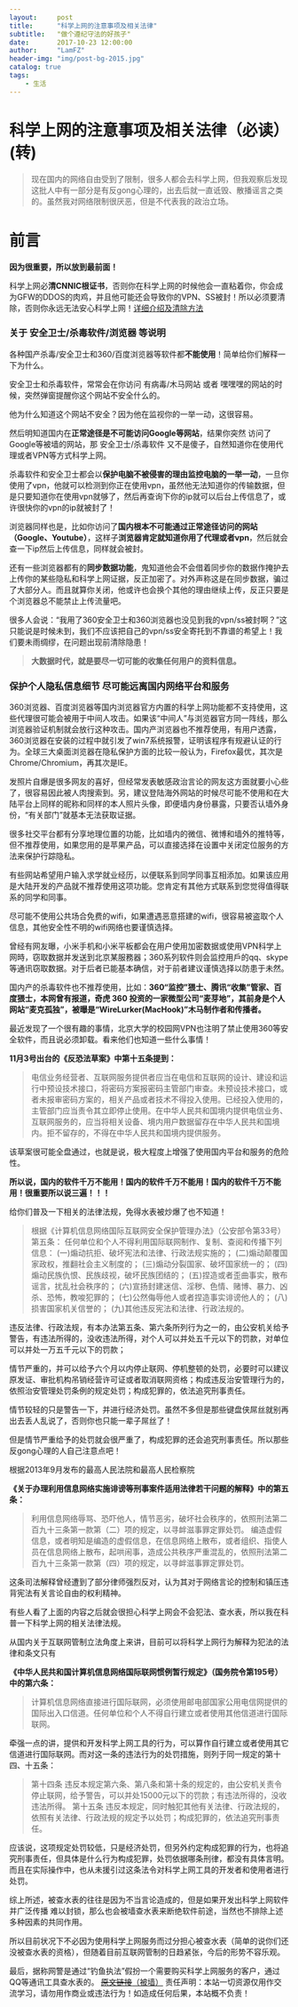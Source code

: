 ```yaml
---
layout:     post
title:      "科学上网的注意事项及相关法律"
subtitle:   "做个遵纪守法的好孩子"
date:       2017-10-23 12:00:00
author:     "LamFZ"
header-img: "img/post-bg-2015.jpg"
catalog: true
tags:
    - 生活
---
```

# 科学上网的注意事项及相关法律（必读）(转)
> 现在国内的网络自由受到了限制，很多人都会去科学上网，但我观察后发现这批人中有一部分是有反gong心理的，出去后就一直诋毁、散播谣言之类的。虽然我对网络限制很厌恶，但是不代表我的政治立场。

# 前言
**因为很重要，所以放到最前面！**

科学上网必**清CNNIC根证书**，否则你在科学上网的时候他会一直粘着你，你会成为GFW的DDOS的肉鸡，并且他可能还会导致你的VPN、SS被封！所以必须要清除，否则你永远无法安心科学上网！[详细介绍及清除方法](www.baidu.com)

### 关于 安全卫士/杀毒软件/浏览器 等说明
各种国产杀毒/安全卫士和360/百度浏览器等软件都**不能使用**！简单给你们解释一下为什么。

安全卫士和杀毒软件，常常会在你访问 有病毒/木马网站 或者 嘿嘿嘿的网站的时候，突然弹窗提醒你这个网站不安全什么的。

他为什么知道这个网站不安全？因为他在监视你的一举一动，这很容易。

然后明知道国内在**正常途径是不可能访问Google等网站**，结果你突然 访问了Google等被墙的网站，那 安全卫士/杀毒软件 又不是傻子，自然知道你在使用代理或者VPN等方式科学上网。

杀毒软件和安全卫士都会以**保护电脑不被侵害的理由监控电脑的一举一动**，一旦你使用了vpn，他就可以检测到你正在使用vpn，虽然他无法知道你的传输数据，但是只要知道你在使用vpn就够了，然后再查询下你的ip就可以后台上传信息了，或许很快你的vpn的ip就被封了！

浏览器同样也是，比如你访问了**国内根本不可能通过正常途径访问的网站（Google、Youtube）**，这样子**浏览器肯定就知道你用了代理或者vpn**，然后就会查一下ip然后上传信息，同样就会被封。

还有一些浏览器都有的**同步数据功能**，鬼知道他会不会借着同步你的数据作掩护去上传你的某些隐私和科学上网证据，反正加密了。对外声称这是在同步数据，骗过了大部分人。而且就算你关闭，他或许也会换个其他的理由继续上传，反正只要是个浏览器总不能禁止上传流量吧。

很多人会说：“我用了360安全卫士和360浏览器也没见到我的vpn/ss被封啊？”这只能说是时候未到，我们不应该把自己的vpn/ss安全寄托到不靠谱的希望上！我们要未雨绸缪，在问题出现前清除隐患！

> **大数据时代，就是要尽一切可能的收集任何用户的资料信息。**

### 保护个人隐私信息细节 尽可能远离国内网络平台和服务
360浏览器、百度浏览器等国内浏览器官方内置的科学上网功能都不支持使用，这些代理很可能会被用于中间人攻击。如果该“中间人”与浏览器官方同一阵线，那么浏览器验证机制就会放行这种攻击。国内产浏览器也不推荐使用，有用户透露，360浏览器在安装的过程中就引发了win7系统报警，证明该程序有规避认证的行为。全球三大桌面浏览器在隐私保护方面的比较一般认为，Firefox最优，其次是Chrome/Chromium，再其次是IE。

发照片自爆是很多网友的喜好，但经常发表敏感政治言论的网友这方面就要小心些了，很容易因此被人肉搜索到。另，建议登陆海外网站的时候尽可能不使用和在大陆平台上同样的昵称和同样的本人照片头像，即便墙内身份暴露，只要否认墙外身份，“有关部门”就基本无法获取证据。

很多社交平台都有分享地理位置的功能，比如墙内的微信、微博和墙外的推特等，但不推荐使用，如果您用的是苹果产品，可以直接选择在设置中关闭定位服务的方法来保护行踪隐私。

有些网站希望用户输入求学就业经历，以便联系到同学同事互相添加。如果该应用是大陆开发的产品就不推荐使用这项功能。您肯定有其他方式联系到您觉得值得联系的同学和同事。

尽可能不使用公共场合免费的wifi，如果遭遇恶意搭建的wifi，很容易被盗取个人信息，其他安全性不明的wifi网络也要谨慎选择。

曾经有网友曝，小米手机和小米平板都会在用户使用加密数据或使用VPN科学上网時，窃取数据并发送到北京某服務器；360系列软件则会监控用戶的qq、skype等通讯窃取数据。对于后者已能基本确信，对于前者建议谨慎选择以防患于未然。

国内产的杀毒软件也不推荐使用，比如：**360“监控”猥士、腾讯“收集”管家、百度猥士，本网曾有报道，奇虎 360 投资的一家微型公司“麦芽地”，其前身是个人网站“麦克孤独”，被曝是“WireLurker(MacHook)”木马制作者和传播者。**



最近发现了一个很有趣的事情，北京大学的校园网VPN也注明了禁止使用360等安全软件，而且说必须卸载。看来他们也知道一些什么事情！

**11月3号出台的《反恐法草案》中第十五条提到：**

> 电信业务经营者、互联网服务提供者应当在电信和互联网的设计、建设和运行中预设技术接口，将密码方案报密码主管部门审查。未预设技术接口，或者未报审密码方案的，相关产品或者技术不得投入使用。已经投入使用的，主管部门应当责令其立即停止使用。在中华人民共和国境内提供电信业务、互联网服务的，应当将相关设备、境内用户数据留存在中华人民共和国境内。拒不留存的，不得在中华人民共和国境内提供服务。

该草案很可能全盘通过，也就是说，极大程度上增强了使用国内平台和服务的危险性。

**所以说，国内的软件千万不能用！国内的软件千万不能用！国内的软件千万不能用！很重要所以说三遍！！！**

给你们普及一下相关的法律法规，免得水表被炒爆了也不知道！

>根据《计算机信息网络国际互联网安全保护管理办法》（公安部令第33号）第五条：
任何单位和个人不得利用国际联网制作、复制、查阅和传播下列信息：
(一)煽动抗拒、破坏宪法和法律、行政法规实施的；
(二)煽动颠覆国家政权，推翻社会主义制度的；
(三)煽动分裂国家、破坏国家统一的；
(四)煽动民族仇恨、民族歧视，破坏民族团结的；
(五)捏造或者歪曲事实，散布谣言，扰乱社会秩序的；
(六)宣扬封建迷信、淫秽、色情、赌博、暴力、凶杀、恐怖，教唆犯罪的；
(七)公然侮辱他人或者捏造事实诽谤他人的；
(八)损害国家机关信誉的；
(九)其他违反宪法和法律、行政法规的。

违反法律、行政法规，有本办法第五条、第六条所列行为之一的，由公安机关给予警告，有违法所得的，没收违法所得，对个人可以并处五千元以下的罚款，对单位可以并处一万五千元以下的罚款；

情节严重的，并可以给予六个月以内停止联网、停机整顿的处罚，必要时可以建议原发证、审批机构吊销经营许可证或者取消联网资格；构成违反治安管理行为的，依照治安管理处罚条例的规定处罚；构成犯罪的，依法追究刑事责任。

情节较轻的只是警告一下，并进行经济处罚。虽然不多但是那些键盘侠屌丝就别再出去丢人乱说了，否则你也只能一辈子屌丝了！

但是情节严重给予的处罚就会很严重了，构成犯罪的还会追究刑事责任。所以那些反gong心理的人自己注意点吧！

根据2013年9月发布的最高人民法院和最高人民检察院

**《关于办理利用信息网络实施诽谤等刑事案件适用法律若干问题的解释》中的第五条：**
>利用信息网络辱骂、恐吓他人，情节恶劣，破坏社会秩序的，依照刑法第二百九十三条第一款第（二）项的规定，以寻衅滋事罪定罪处罚。
编造虚假信息，或者明知是编造的虚假信息，在信息网络上散布，或者组织、指使人员在信息网络上散布，起哄闹事，造成公共秩序严重混乱的，依照刑法第二百九十三条第一款第（四）项的规定，以寻衅滋事罪定罪处罚。

这条司法解释曾经遭到了部分律师强烈反对，认为其对于网络言论的控制和镇压违背宪法有关言论自由的权利精神。

有些人看了上面的内容之后就会很担心科学上网会不会犯法、查水表，所以我在科普一下科学上网的相关法律法规。

从国内关于互联网管制立法角度上来讲，目前可以将科学上网行为解释为犯法的法律和条文只有

**《中华人民共和国计算机信息网络国际联网惯例暂行规定》（国务院令第195号）中的第六条：**
>计算机信息网络直接进行国际联网，必须使用邮电部国家公用电信网提供的国际出入口信道。任何单位和个人不得自行建立或者使用其他信道进行国际联网。

牵强一点的讲，提供和开发科学上网工具的行为，可以算作自行建立或者使用其它信道进行国际联网。而对这一条的违法行为的处罚措施，则列于同一规定的第十四、十五条：

>第十四条 违反本规定第六条、第八条和第十条的规定的，由公安机关责令停止联网，给予警告，可以并处15000元以下的罚款；有违法所得的，没收违法所得。
第十五条 违反本规定，同时触犯其他有关法律、行政法规的，依照有关法律、行政法规的规定予以处罚；构成犯罪的，依法追究刑事责任。

应该说，这项规定处罚较低，只是经济处罚，但另外约定构成犯罪的行为，也将追究刑事责任，但具体是什么行为构成犯罪，处罚依据哪条刑律，都没有具体言明。而且在实际操作中，也从未援引过这条法令对科学上网工具的开发者和使用者进行处罚。

综上所述，被查水表的往往是因为不当言论造成的，但是如果开发出科学上网软件并广泛传播 难以封锁，那么也会被墙查水表来断绝软件前途，当然也不排除上述多种因素的共同作用。

所以目前状况下不必因为使用科学上网服务而过分担心被查水表（简单的说你们还没被查水表的资格），但随着目前互联网管制的日趋紧张，今后的形势不容乐观。

最后，据称网警是通过“钓鱼执法”假扮一个需要购买科学上网服务的客户，通过QQ等通讯工具查水表的。
[~~原文链接~~（被墙）](https://doub.io/kxsw-zysx/)
责任声明：本站一切资源仅用作交流学习，请勿用作商业或违法行为！如造成任何后果，本站概不负责！
